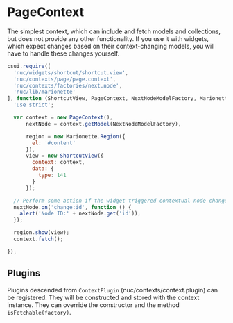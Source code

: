 PageContext
===========

The simplest context, which can include and fetch models and collections, but
does not provide any other functionality. If you use it with widgets, which
expect changes based on their context-changing models, you will have to
handle these changes yourself.

```javascript
csui.require([
  'nuc/widgets/shortcut/shortcut.view',
  'nuc/contexts/page/page.context',
  'nuc/contexts/factories/next.node',
  'nuc/lib/marionette'
], function (ShortcutView, PageContext, NextNodeModelFactory, Marionette) {
  'use strict';

  var context = new PageContext(),
      nextNode = context.getModel(NextNodeModelFactory),

      region = new Marionette.Region({
        el: '#content'
      }),
      view = new ShortcutView({
        context: context,
        data: {
          type: 141
        }
      });

  // Perform some action if the widget triggered contextual node change
  nextNode.on('change:id', function () {
    alert('Node ID:' + nextNode.get('id'));
  });

  region.show(view);
  context.fetch();

});
```

Plugins
-------

Plugins descended from `ContextPlugin` (nuc/contexts/context.plugin) can be registered. They will be constructed and stored with the context instance. They can override the constructor and the method `isFetchable(factory)`.
